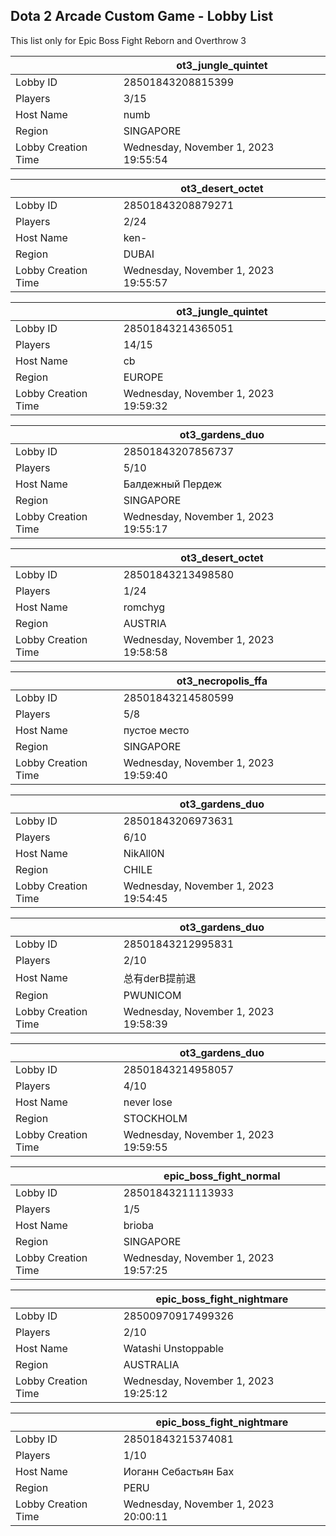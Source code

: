 ## Dota 2 Arcade Custom Game - Lobby List

This list only for Epic Boss Fight Reborn and Overthrow 3

|  | ot3_jungle_quintet |
| ------ | ------ |
| Lobby ID | 28501843208815399 |
| Players | 3/15 |
| Host Name | numb |
| Region | SINGAPORE |
| Lobby Creation Time | Wednesday, November 1, 2023 19:55:54 |


|  | ot3_desert_octet |
| ------ | ------ |
| Lobby ID | 28501843208879271 |
| Players | 2/24 |
| Host Name | ken- |
| Region | DUBAI |
| Lobby Creation Time | Wednesday, November 1, 2023 19:55:57 |


|  | ot3_jungle_quintet |
| ------ | ------ |
| Lobby ID | 28501843214365051 |
| Players | 14/15 |
| Host Name | cb|fh99^ # have fun :) |
| Region | EUROPE |
| Lobby Creation Time | Wednesday, November 1, 2023 19:59:32 |


|  | ot3_gardens_duo |
| ------ | ------ |
| Lobby ID | 28501843207856737 |
| Players | 5/10 |
| Host Name | Балдежный Пердеж |
| Region | SINGAPORE |
| Lobby Creation Time | Wednesday, November 1, 2023 19:55:17 |


|  | ot3_desert_octet |
| ------ | ------ |
| Lobby ID | 28501843213498580 |
| Players | 1/24 |
| Host Name | romchyg |
| Region | AUSTRIA |
| Lobby Creation Time | Wednesday, November 1, 2023 19:58:58 |


|  | ot3_necropolis_ffa |
| ------ | ------ |
| Lobby ID | 28501843214580599 |
| Players | 5/8 |
| Host Name | пустое место |
| Region | SINGAPORE |
| Lobby Creation Time | Wednesday, November 1, 2023 19:59:40 |


|  | ot3_gardens_duo |
| ------ | ------ |
| Lobby ID | 28501843206973631 |
| Players | 6/10 |
| Host Name | NikAll0N |
| Region | CHILE |
| Lobby Creation Time | Wednesday, November 1, 2023 19:54:45 |


|  | ot3_gardens_duo |
| ------ | ------ |
| Lobby ID | 28501843212995831 |
| Players | 2/10 |
| Host Name | 总有derB提前退 |
| Region | PWUNICOM |
| Lobby Creation Time | Wednesday, November 1, 2023 19:58:39 |


|  | ot3_gardens_duo |
| ------ | ------ |
| Lobby ID | 28501843214958057 |
| Players | 4/10 |
| Host Name | never lose |
| Region | STOCKHOLM |
| Lobby Creation Time | Wednesday, November 1, 2023 19:59:55 |


|  | epic_boss_fight_normal |
| ------ | ------ |
| Lobby ID | 28501843211113933 |
| Players | 1/5 |
| Host Name | brioba |
| Region | SINGAPORE |
| Lobby Creation Time | Wednesday, November 1, 2023 19:57:25 |


|  | epic_boss_fight_nightmare |
| ------ | ------ |
| Lobby ID | 28500970917499326 |
| Players | 2/10 |
| Host Name | Watashi Unstoppable |
| Region | AUSTRALIA |
| Lobby Creation Time | Wednesday, November 1, 2023 19:25:12 |


|  | epic_boss_fight_nightmare |
| ------ | ------ |
| Lobby ID | 28501843215374081 |
| Players | 1/10 |
| Host Name | Иоганн Себастьян Бах |
| Region | PERU |
| Lobby Creation Time | Wednesday, November 1, 2023 20:00:11 |



